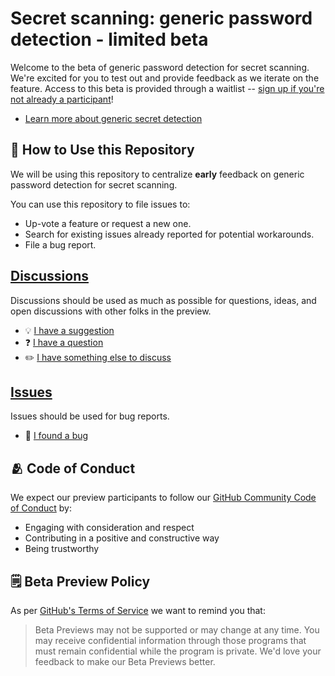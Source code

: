 # Secret scanning: generic password detection - limited beta

Welcome to the beta of generic password detection for secret scanning. We're excited for you to test out and provide feedback as we iterate on the feature. Access to this beta is provided through a waitlist -- [sign up if you're not already a participant](https://github.com/features/preview/security)!  

* [Learn more about generic secret detection](https://docs.github.com/en/code-security/secret-scanning/about-the-detection-of-generic-secrets-with-secret-scanning)


## 🔗 How to Use this Repository

We will be using this repository to centralize **early** feedback on generic password detection for secret scanning.

You can use this repository to file issues to:
- Up-vote a feature or request a new one.
- Search for existing issues already reported for potential workarounds.
- File a bug report.

## **[Discussions](https://github.com/github-early-access/secret-scanning-password-detection/discussions)** 

Discussions should be used as much as possible for questions, ideas, and open discussions with other folks in the preview. <!-- Change out repo name in discussions link -->

- 💡 [I have a suggestion](https://github.com/github-early-access/secret-scanning-password-detection/discussions/categories/ideas)
- ❓ [I have a question](https://github.com/github-early-access/secret-scanning-password-detection/discussions/categories/q-a)
- ✏️ [I have something else to discuss](https://github.com/github-early-access/secret-scanning-password-detection/discussions/categories/general)

## **[Issues](https://github.com/github-early-access/secret-scanning-password-detection/issues)**

Issues should be used for bug reports. <!-- Change out repo name in issues link -->

- 🐞 [I found a bug](https://github.com/github-early-access/secret-scanning-password-detection/issues/new?assignees=&labels=bug&template=bug-template.yml)



## 🫂 Code of Conduct

We expect our preview participants to follow our [GitHub Community Code of Conduct](https://docs.github.com/en/site-policy/github-terms/github-community-code-of-conduct) by:

- Engaging with consideration and respect
- Contributing in a positive and constructive way
- Being trustworthy

## 🗒️ Beta Preview Policy

As per [GitHub's Terms of Service](https://docs.github.com/en/github/site-policy/github-terms-of-service#j-beta-previews) we want to remind you that:

> Beta Previews may not be supported or may change at any time. You may receive confidential information through those programs that must remain confidential while the program is private. We'd love your feedback to make our Beta Previews better.



